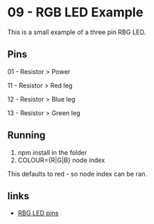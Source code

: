 # 09 - RGB LED Example

This is a small example of a three pin RBG LED.

## Pins

01 - Resistor > Power

11 - Resistor > Red leg

12 - Resistor > Blue leg

13 - Resistor > Green leg

## Running

1. npm install in the folder
2. COLOUR={R|G|B} node index

This defaults to red - so node index can be ran.

## links

- [RBG LED pins](https://www.mbeckler.org/microcontrollers/rgb_led/led_pinout.png)

